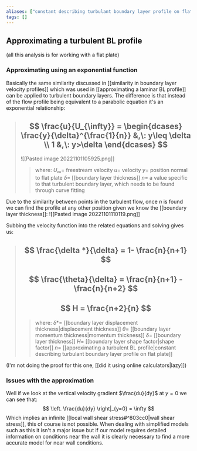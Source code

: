 ```yaml
---
aliases: ["constant describing turbulant boundary layer profile on flat plate"]
tags: []
---
```


## Approximating a turbulent BL profile

(all this analysis is for working with a flat plate)

### Approximating using an exponential function

Basically the same similarity discussed in [[similarity in boundary layer velocity profiles]] which was used in [[approximating a laminar BL profile]] can be applied to turbulent boundary layers. The difference is that instead of the flow profile being equivalent to a parabolic equation it's an exponential relationship: 

> ## $$ \frac{u}{U_{\infty}} = \begin{dcases} \frac{y}{\delta}^{\frac{1}{n}} &,\: y\leq \delta \\ 1 &,\: y>\delta \end{dcases} $$ 
> ![[Pasted image 20221101105925.png]]
>> where:
>> $U_{\infty}=$ freestream velocity
>> $u=$ velocity
>> $y=$ position normal to flat plate
>> $\delta=$ [[boundary layer thickness]]
>> $n=$ a value specific to that turbulent boundary layer, which needs to be found through curve fitting

Due to the similarity between points in the turbulent flow, once $n$ is found we can find the profile at any other position given we know the [[boundary layer thickness]]:
![[Pasted image 20221101110119.png]]

Subbing the velocity function into the related equations and solving gives us:

> ## $$ \frac{\delta *}{\delta} = 1- \frac{n}{n+1} $$ 
> ## $$ \frac{\theta}{\delta} = \frac{n}{n+1} - \frac{n}{n+2} $$ 
> ## $$ H = \frac{n+2}{n} $$ 
>> where:
>> $\delta *=$ [[boundary layer displacement thickness|displacement thickness]]
>> $\theta=$ [[boundary layer momentum thickness|momentum thickness]]
>> $\delta=$ [[boundary layer thickness]]
>> $H=$ [[boundary layer shape factor|shape factor]]
>> $n=$ [[approximating a turbulent BL profile|constant describing turbulant boundary layer profile on flat plate]]

(I'm not doing the proof for this one, [[did it using online calculators|lazy]])

### Issues with the approximation

Well if we look at the vertical velocity gradient $\frac{du}{dy}$ at $y=0$ we can see that:
$$ \left. \frac{du}{dy} \right|_{y=0} = \infty $$
Which implies an infinite [[local wall shear stress#^803cc0|wall shear stress]], this of course is not possible. When dealing with simplified models such as this it isn't a major issue but if our model requires detailed information on conditions near the wall it is clearly necessary to find a more accurate model for near wall conditions.
